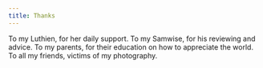 ```yaml
---
title: Thanks
---
```


To my Luthien, for her daily support.
To my Samwise, for his reviewing and advice.
To my parents, for their education on how to appreciate the world.
To all my friends, victims of my photography.

